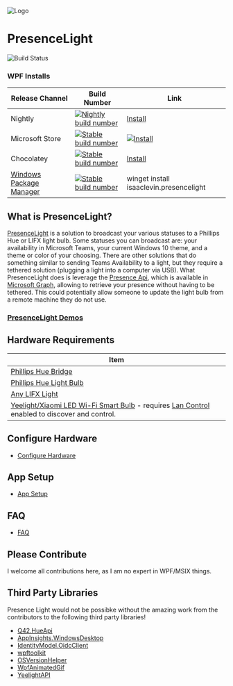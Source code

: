 ![Logo](Icon.png)
# PresenceLight
![Build Status](https://dev.azure.com/isaaclevin/PresenceLight/_apis/build/status/CI-build-wpf?branchName=master)

### WPF Installs

| Release Channel | Build Number | Link |
|--- | ------------ | ---- |
| Nightly | [![Nightly build number](https://presencelight.blob.core.windows.net/nightly/ci_badge.svg)](https://presencelight.blob.core.windows.net/nightly/index.html)| [Install](https://presencelight.blob.core.windows.net/nightly/index.html)
| Microsoft Store | [![Stable build number](https://presencelight.blob.core.windows.net/store/stable_badge.svg)](https://www.microsoft.com/en-us/p/presencelight/9nffkd8gznl7)| [![Install](static/store.svg)](https://www.microsoft.com/en-us/p/presencelight/9nffkd8gznl7)
| Chocolatey | [![Stable build number](https://presencelight.blob.core.windows.net/store/stable_badge.svg)](https://www.microsoft.com/en-us/p/presencelight/9nffkd8gznl7)| [Install](https://chocolatey.org/packages/PresenceLight/)
| [Windows Package Manager](https://docs.microsoft.com/en-us/windows/package-manager) | [![Stable build number](https://presencelight.blob.core.windows.net/store/stable_badge.svg)](https://www.microsoft.com/en-us/p/presencelight/9nffkd8gznl7)| winget install isaaclevin.presencelight


## What is PresenceLight?

[PresenceLight](https://isaacl.dev/presence-light) is a solution to broadcast your various statuses to a Phillips Hue or LIFX light bulb. Some statuses you can broadcast are: your availability in Microsoft Teams, your current Windows 10 theme, and a theme or color of your choosing. There are other solutions that do something similar to sending Teams Availability to a light, but they require a tethered solution (plugging a light into a computer via USB). What PresenceLight does is leverage the [Presence Api](https://docs.microsoft.com/graph/api/presence-get), which is available in [Microsoft Graph](https://docs.microsoft.com/graph/overview), allowing to retrieve your presence without having to be tethered. This could potentially allow someone to update the light bulb from a remote machine they do not use.

### [PresenceLight Demos](https://www.youtube.com/playlist?list=PL_IEvQa-oTVtB3fKUclJNNJ1r-Sxtjc-m)

## Hardware Requirements

| Item  |
| ------------ |
| [Phillips Hue Bridge](https://www2.meethue.com/en-us/p/hue-bridge/046677458478)
| [Phillips Hue Light Bulb](https://www2.meethue.com/en-us/p/hue-white-and-color-ambiance-1-pack-e26/046677548483) |
| [Any LIFX Light](https://www.lifx.com/pages/all-products) |
| [Yeelight/Xiaomi LED Wi-Fi Smart Bulb](https://xiaomi-mi.com/smart-lighting/xiaomi-yeelight-smart-led-bulb-ipl-e27/) - requires [Lan Control](https://www.yeelight.com/faqs/lan_control) enabled to discover and control.|

## Configure Hardware
- [Configure Hardware](https://github.com/isaacrlevin/PresenceLight/wiki/Configure-Hardware)

## App Setup
- [App Setup](https://github.com/isaacrlevin/PresenceLight/wiki/WPF-App-Setup)

## FAQ
- [FAQ](https://github.com/isaacrlevin/PresenceLight/wiki/FAQ)

## Please Contribute

I welcome all contributions here, as I am no expert in WPF/MSIX things.

## Third Party Libraries

Presence Light would not be possibke without the amazing work from the contributors to the following third party libraries!

- [Q42.HueApi](https://github.com/Q42/Q42.HueApi)
- [AppInsights.WindowsDesktop](https://github.com/novotnyllc/AppInsights.WindowsDesktop)
- [IdentityModel.OidcClient](https://github.com/IdentityModel/IdentityModel.OidcClient)
- [wpftoolkit](https://github.com/xceedsoftware/wpftoolkit)
- [OSVersionHelper](https://github.com/onovotny/OSVersionHelper)
- [WpfAnimatedGif](https://github.com/XamlAnimatedGif/WpfAnimatedGif)
- [YeelightAPI](https://github.com/roddone/YeelightAPI)